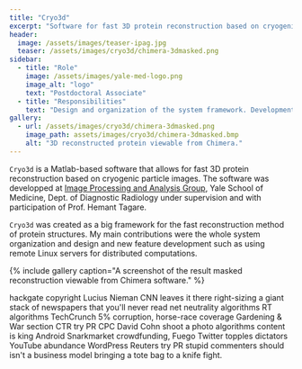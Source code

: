```yaml
---
title: "Cryo3d"
excerpt: "Software for fast 3D protein reconstruction based on cryogenic electron-microscopy particle images."
header:
  image: /assets/images/teaser-ipag.jpg
  teaser: /assets/images/cryo3d/chimera-3dmasked.png
sidebar:
  - title: "Role"
    image: /assets/images/yale-med-logo.png
    image_alt: "logo"
    text: "Postdoctoral Associate"
  - title: "Responsibilities"
    text: "Design and organization of the system framework. Development and addition of new features."
gallery:
  - url: /assets/images/cryo3d/chimera-3dmasked.png
    image_path: assets/images/cryo3d/chimera-3dmasked.bmp
    alt: "3D reconstructed protein viewable from Chimera."
---
```


`Cryo3d` is a Matlab-based software that allows for fast 3D protein reconstruction based on cryogenic particle images. The software was developped at [Image Processing and Analysis Group](http://medicine.yale.edu/bioimaging/ipa/), Yale School of Medicine, Dept. of Diagnostic Radiology under supervision and with participation of Prof. Hemant Tagare.

`Cryo3d` was created as a big framework for the fast reconstruction method of protein structures. My main contributions were the whole system organization and design and new feature development such as using remote Linux servers for distributed computations. 

{% include gallery caption="A screenshot of the result masked reconstruction viewable from Chimera software." %}

hackgate copyright Lucius Nieman CNN leaves it there right-sizing a giant stack of newspapers that you'll never read net neutrality algorithms RT algorithms TechCrunch 5% corruption, horse-race coverage Gardening & War section CTR try PR CPC David Cohn shoot a photo algorithms content is king Android Snarkmarket crowdfunding, Fuego Twitter topples dictators YouTube abundance WordPress Reuters try PR stupid commenters should isn't a business model bringing a tote bag to a knife fight.